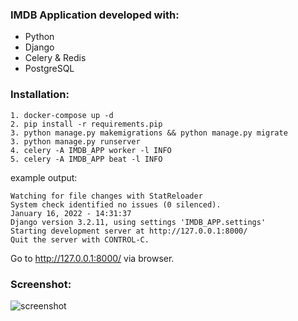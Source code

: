 ### IMDB Application developed with:
* Python
* Django 
* Celery & Redis
* PostgreSQL


### Installation:
```
1. docker-compose up -d 
2. pip install -r requirements.pip
3. python manage.py makemigrations && python manage.py migrate 
3. python manage.py runserver
4. celery -A IMDB_APP worker -l INFO
5. celery -A IMDB_APP beat -l INFO
```
example output: 
```
Watching for file changes with StatReloader
System check identified no issues (0 silenced).
January 16, 2022 - 14:31:37
Django version 3.2.11, using settings 'IMDB_APP.settings'
Starting development server at http://127.0.0.1:8000/
Quit the server with CONTROL-C.
```

Go to http://127.0.0.1:8000/ via browser.

### Screenshot: 
![screenshot](https://i.ibb.co/3CMSTmV/image.png)

